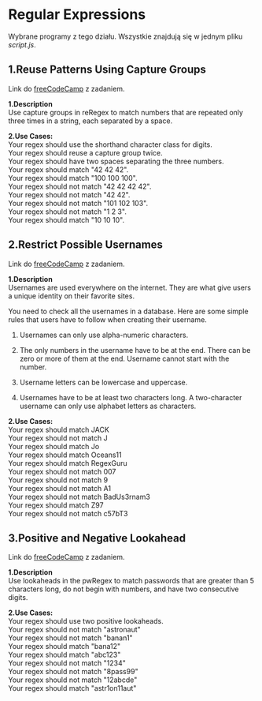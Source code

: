 Regular Expressions
===================
Wybrane programy z tego działu. Wszystkie znajdują się w jednym pliku *script.js*.


1.Reuse Patterns Using Capture Groups
-----------------------------------

Link do [freeCodeCamp](https://www.freecodecamp.org/learn/javascript-algorithms-and-data-structures/regular-expressions/reuse-patterns-using-capture-groups) z zadaniem.

**1.Description**  
Use capture groups in reRegex to match numbers that are repeated only three times in a string, each separated by a space.

**2.Use Cases:**  
Your regex should use the shorthand character class for digits.  
Your regex should reuse a capture group twice.  
Your regex should have two spaces separating the three numbers.  
Your regex should match "42 42 42".  
Your regex should match "100 100 100".  
Your regex should not match "42 42 42 42".  
Your regex should not match "42 42".  
Your regex should not match "101 102 103".  
Your regex should not match "1 2 3".  
Your regex should match "10 10 10".  


2.Restrict Possible Usernames
-----------------------------

Link do [freeCodeCamp](https://www.freecodecamp.org/learn/javascript-algorithms-and-data-structures/regular-expressions/restrict-possible-usernames) z zadaniem.

**1.Description**  
Usernames are used everywhere on the internet. They are what give users a unique identity on their favorite sites.

You need to check all the usernames in a database. Here are some simple rules that users have to follow when creating their username.

1) Usernames can only use alpha-numeric characters.

2) The only numbers in the username have to be at the end. There can be zero or more of them at the end. Username cannot start with the number.

3) Username letters can be lowercase and uppercase.

4) Usernames have to be at least two characters long. A two-character username can only use alphabet letters as characters.  


**2.Use Cases:**  
Your regex should match JACK  
Your regex should not match J  
Your regex should match Jo  
Your regex should match Oceans11  
Your regex should match RegexGuru  
Your regex should not match 007  
Your regex should not match 9  
Your regex should not match A1  
Your regex should not match BadUs3rnam3  
Your regex should match Z97    
Your regex should not match c57bT3  


3.Positive and Negative Lookahead
---------------------------------

Link do [freeCodeCamp](https://www.freecodecamp.org/learn/javascript-algorithms-and-data-structures/regular-expressions/positive-and-negative-lookahead) z zadaniem.

**1.Description**  
Use lookaheads in the pwRegex to match passwords that are greater than 5 characters long, do not begin with numbers, and have two consecutive digits.  

**2.Use Cases:**  
Your regex should use two positive lookaheads.  
Your regex should not match "astronaut"  
Your regex should not match "banan1"  
Your regex should match "bana12"  
Your regex should match "abc123"  
Your regex should not match "1234"  
Your regex should not match "8pass99"  
Your regex should not match "12abcde"  
Your regex should match "astr1on11aut"  

